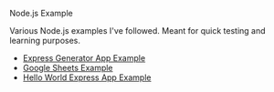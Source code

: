 Node.js Example

Various Node.js examples I've followed. Meant for quick testing and learning purposes.

- [Express Generator App Example](http://expressjs.com/en/starter/generator.html)
- [Google Sheets Example](https://developers.google.com/sheets/quickstart/nodejs)
- [Hello World Express App Example](http://expressjs.com/en/starter/hello-world.html)

